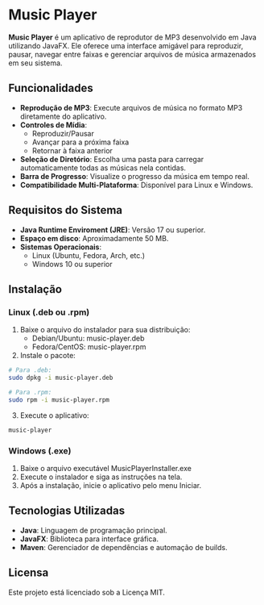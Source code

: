 # Music Player

**Music Player** é um aplicativo de reprodutor de MP3 desenvolvido em Java utilizando JavaFX. Ele oferece uma interface amigável para reproduzir, pausar, navegar entre faixas e gerenciar arquivos de música armazenados em seu sistema.

## Funcionalidades
- **Reprodução de MP3**: Execute arquivos de música no formato MP3 diretamente do aplicativo.
- **Controles de Mídia**:
    -   Reproduzir/Pausar
    -   Avançar para a próxima faixa
    -   Retornar à faixa anterior
- **Seleção de Diretório**: Escolha uma pasta para carregar automaticamente todas as músicas nela contidas.
- **Barra de Progresso**: Visualize o progresso da música em tempo real.
- **Compatibilidade Multi-Plataforma**: Disponível para Linux e Windows.

## Requisitos do Sistema
- **Java Runtime Enviroment (JRE)**: Versão 17 ou superior.
- **Espaço em disco**: Aproximadamente 50 MB.
- **Sistemas Operacionais**:
    -   Linux (Ubuntu, Fedora, Arch, etc.)
    -   Windows 10 ou superior

## Instalação
### Linux (.deb ou .rpm)
1. Baixe o arquivo do instalador para sua distribuição:
    -   Debian/Ubuntu: music-player.deb
    -   Fedora/CentOS: music-player.rpm
2. Instale o pacote:
```bash
# Para .deb:
sudo dpkg -i music-player.deb

# Para .rpm:
sudo rpm -i music-player.rpm
```

3. Execute o aplicativo:
```bash
music-player
```
### Windows (.exe)
1. Baixe o arquivo executável MusicPlayerInstaller.exe
2. Execute o instalador e siga as instruções na tela.
3. Após a instalação, inicie o aplicativo pelo menu Iniciar.

## Tecnologias Utilizadas
- **Java**: Linguagem de programação principal.
- **JavaFX**: Biblioteca para interface gráfica.
- **Maven**: Gerenciador de dependências e automação de builds.

## Licensa
Este projeto está licenciado sob a Licença MIT.
